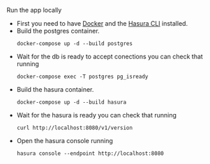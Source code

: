 Run the app locally

- First you need to have [Docker](https://docs.docker.com/get-docker/) and the [Hasura CLI](https://hasura.io/docs/1.0/graphql/manual/hasura-cli/index.html) installed.
- Build the postgres container.
  ```vim
  docker-compose up -d --build postgres
  ```
- Wait for the db is ready to accept conections you can check that running
  ```vim
  docker-compose exec -T postgres pg_isready
  ```
- Build the hasura container.
  ```vim
  docker-compose up -d --build hasura
  ```
- Wait for the hasura is ready you can check that running
  ```vim
  curl http://localhost:8080/v1/version
  ```
- Open the hasura console running
  ```vim
  hasura console --endpoint http://localhost:8080
  ```
